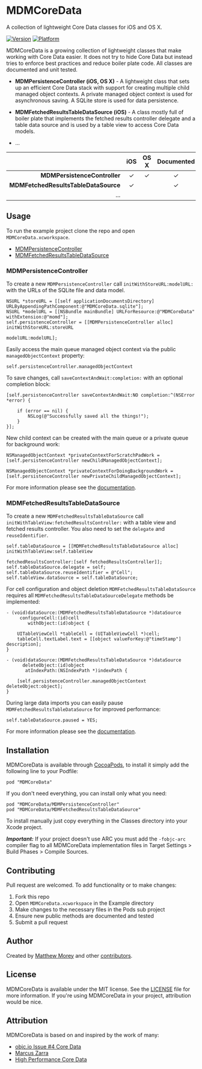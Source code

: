 # MDMCoreData

A collection of lightweight Core Data classes for iOS and OS X.

[![Version](https://cocoapod-badges.herokuapp.com/v/MDMCoreData/badge.png)](http://cocoadocs.org/docsets/MDMCoreData)
[![Platform](https://cocoapod-badges.herokuapp.com/p/MDMCoreData/badge.png)](http://cocoadocs.org/docsets/MDMCoreData)

MDMCoreData is a growing collection of lightweight classes that make working with Core Data easier. It does not try to hide Core Data but instead tries to enforce best practices and reduce boiler plate code. All classes are documented and unit tested. 

* __MDMPersistenceController (iOS, OS X)__ - A lightweight class that sets up an efficient Core Data stack with support for creating multiple child managed object contexts. A private managed object context is used for asynchronous saving. A SQLite store is used for data persistence.
 
* __MDMFetchedResultsTableDataSource (iOS)__ -  A class mostly full of boiler plate that implements the fetched results controller delegate and a table data source and is used by a table view to access Core Data models.

* ...

|   | iOS | OS X | Documented | Tested  |
|--:|:-:|:-:|:-:|:-:|
| __MDMPersistenceController__         | ✓ | ✓ | ✓ | ✓ |
| __MDMFetchedResultsTableDataSource__ | ✓ |   | ✓ |   |
| ... |   |   |

## Usage

To run the example project clone the repo and open `MDMCoreData.xcworkspace`.

* [MDMPersistenceController](https://github.com/mmorey/MDMCoreData#mdmpersistencecontroller)
* [MDMFetchedResultsTableDataSource](https://github.com/mmorey/MDMCoreData#mdmfetchedresultstabledatasource)

### MDMPersistenceController

To create a new `MDMPersistenceController` call `initWithStoreURL:modelURL:` with the URLs of the SQLite file and data model.

    NSURL *storeURL = [[self applicationDocumentsDirectory] URLByAppendingPathComponent:@"MDMCoreData.sqlite"];
    NSURL *modelURL = [[NSBundle mainBundle] URLForResource:@"MDMCoreData" withExtension:@"momd"];
    self.persistenceController = [[MDMPersistenceController alloc] initWithStoreURL:storeURL 
                                                                           modelURL:modelURL];
    
Easily access the main queue managed object context via the public `managedObjectContext` property:

    self.persistenceController.managedObjectContext

To save changes, call `saveContextAndWait:completion:` with an optional completion block:

    [self.persistenceController saveContextAndWait:NO completion:^(NSError *error) {
        
        if (error == nil) {
            NSLog(@"Successfully saved all the things!");
        }
    }];

New child context can be created with the main queue or a private queue for background work:

    NSManagedObjectContext *privateContextForScratchPadWork = [self.persistenceController newChildManagedObjectContext];
    
    NSManagedObjectContext *privateContextForDoingBackgroundWork = [self.persistenceController newPrivateChildManagedObjectContext];
    
For more information please see the [documentation](http://cocoadocs.org/docsets/MDMCoreData).

### MDMFetchedResultsTableDataSource

To create a new `MDMFetchedResultsTableDataSource` call `initWithTableView:fetchedResultsController:` with a table view and fetched results controller. You also need to set the `delegate` and `reuseIdentifier`.

    self.tableDataSource = [[MDMFetchedResultsTableDataSource alloc] initWithTableView:self.tableView
                                                              fetchedResultsController:[self fetchedResultsController]];
    self.tableDataSource.delegate = self;
    self.tableDataSource.reuseIdentifier = @"Cell";
    self.tableView.dataSource = self.tableDataSource;

For cell configuration and object deletion `MDMFetchedResultsTableDataSource` requires all `MDMFetchedResultsTableDataSourceDelegate` methods be implemented:

	- (void)dataSource:(MDMFetchedResultsTableDataSource *)dataSource
         configureCell:(id)cell
            withObject:(id)object {
	    
	    UITableViewCell *tableCell = (UITableViewCell *)cell;
	    tableCell.textLabel.text = [[object valueForKey:@"timeStamp"] description];
	}
	
	- (void)dataSource:(MDMFetchedResultsTableDataSource *)dataSource 
	      deleteObject:(id)object 
	       atIndexPath:(NSIndexPath *)indexPath {
	    
	    [self.persistenceController.managedObjectContext deleteObject:object];
	}

During large data imports you can easily pause `MDMFetchedResultsTableDataSource` for improved performance:

    self.tableDataSource.paused = YES;

For more information please see the [documentation](http://cocoadocs.org/docsets/MDMCoreData).

## Installation

MDMCoreData is available through [CocoaPods](http://cocoapods.org), to install it simply add the following line to your Podfile:

    pod "MDMCoreData"

If you don't need everything, you can install only what you need:

    pod "MDMCoreData/MDMPersistenceController"
    pod "MDMCoreData/MDMFetchedResultsTableDataSource"
    
To install manually just copy everything in the Classes directory into your Xcode project.

_**Important:**_ If your project doesn't use ARC you must add the `-fobjc-arc` compiler flag to all MDMCoreData implementation files in Target Settings > Build Phases > Compile Sources.

## Contributing

Pull request are welcomed. To add functionality or to make changes:

1. Fork this repo
2. Open `MDMCoreData.xcworkspace` in the Example directory
3. Make changes to the necessary files in the Pods sub project
4. Ensure new public methods are documented and tested
5. Submit a pull request

## Author

Created by [Matthew Morey](http://matthewmorey.com) and other [contributors](https://github.com/mmorey/MDMCoreData/graphs/contributors).

## License

MDMCoreData is available under the MIT license. See the [LICENSE](https://github.com/mmorey/MDMCoreData/LICENSE) file for more information. If you're using MDMCoreData in your project, attribution would be nice.

## Attribution

MDMCoreData is based on and inspired by the work of many:

* [objc.io Issue #4 Core Data](http://www.objc.io/issue-4/)
* [Marcus Zarra](https://twitter.com/mzarra)
* [High Performance Core Data](http://highperformancecoredata.com/)
